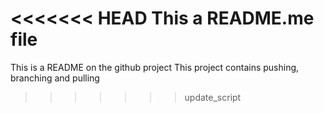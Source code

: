 <<<<<<< HEAD
This a README.me file
=======
This is a README on the github project
This project contains pushing, branching and pulling
>>>>>>> update_script

